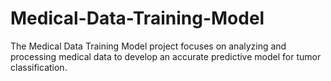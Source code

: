 # Medical-Data-Training-Model
The Medical Data Training Model project focuses on analyzing and processing medical data to develop an accurate predictive model for tumor classification.

